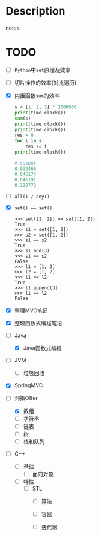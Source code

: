 # Description
notes.

# TODO

- [ ] `Python`中`set`原理及效率

- [ ] 切片操作的效率(对比遍历)

- [x] 内置函数`sum`的效率

  ```python
  s = [1, 2, 3] * 1000000
  print(time.clock())
  sum(s)
  print(time.clock())
  print(time.clock())
  res = 0
  for i in s:
      res += i
  print(time.clock())
  
  # output
  0.032466
  0.046174
  0.046191
  0.220772
  ```

- [ ] `all() / any()`

- [x] `set() == set()`

  ```shell
  >>> set([1, 2]) == set([1, 2])
  True
  >>> s1 = set([1, 2])
  >>> s2 = set([1, 2])
  >>> s1 == s2
  True
  >>> s1.add(3)
  >>> s1 == s2
  False
  >>> l1 = [1, 2]
  >>> l2 = [1, 2]
  >>> l1 == l2
  True
  >>> l1.append(3)
  >>> l1 == l2
  False
  ```

- [x] 整理MVC笔记

- [x] 整理函数式编程笔记

- [ ] Java

  - [x] Java函数式编程

- [ ] JVM

  - [ ] 垃圾回收

- [x] SpringMVC

- [ ] 剑指Offer

  - [x] 数组
  - [ ] 字符串
  - [ ] 链表
  - [ ] 树
  - [ ] 栈和队列

- [ ] C++

  - [ ] 基础
    - [ ] 面向对象
  - [ ] 特性
    - [ ] STL
      - [ ] 算法
      - [ ] 容器
      - [ ] 迭代器

